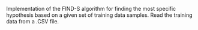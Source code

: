 Implementation of the FIND-S algorithm for finding the most specific hypothesis based on a given set of training data samples. Read the training data from a .CSV file. 
